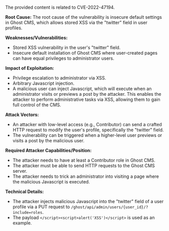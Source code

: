 The provided content is related to CVE-2022-47194.

**Root Cause:**
The root cause of the vulnerability is insecure default settings in Ghost CMS, which allows stored XSS via the "twitter" field in user profiles.

**Weaknesses/Vulnerabilities:**
- Stored XSS vulnerability in the user's "twitter" field.
- Insecure default installation of Ghost CMS where user-created pages can have equal privileges to administrator users.

**Impact of Exploitation:**
- Privilege escalation to administrator via XSS.
- Arbitrary Javascript injection.
- A malicious user can inject Javascript, which will execute when an administrator visits or previews a post by the attacker. This enables the attacker to perform administrative tasks via XSS, allowing them to gain full control of the CMS.

**Attack Vectors:**
- An attacker with low-level access (e.g., Contributor) can send a crafted HTTP request to modify the user's profile, specifically the "twitter" field.
- The vulnerability can be triggered when a higher-level user previews or visits a post by the malicious user.

**Required Attacker Capabilities/Position:**
- The attacker needs to have at least a Contributor role in Ghost CMS.
- The attacker must be able to send HTTP requests to the Ghost CMS server.
- The attacker needs to trick an administrator into visiting a page where the malicious Javascript is executed.

**Technical Details:**
- The attacker injects malicious Javascript into the "twitter" field of a user profile via a PUT request to `/ghost/api/admin/users/{user_id}/?include=roles`.
- The payload `</script><script>alert('XSS')</script>` is used as an example.